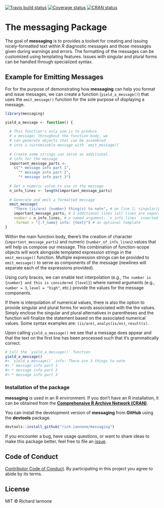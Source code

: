 
<!-- README.md is generated from README.Rmd. Please edit that file -->

[![Travis build
status](https://travis-ci.org/rich-iannone/messaging.svg?branch=master)](https://travis-ci.org/rich-iannone/messaging)
[![Coverage
status](https://codecov.io/gh/rich-iannone/messaging/branch/master/graph/badge.svg)](https://codecov.io/github/rich-iannone/messaging?branch=master)
[![CRAN
status](https://www.r-pkg.org/badges/version/messaging)](https://cran.r-project.org/package=messaging)

# The **messaging** Package

The goal of **messaging** is to provides a toolset for creating and
issuing nicely-formatted text within R diagnostic messages and those
messages given during warnings and errors. The formatting of the
messages can be customized using templating features. Issues with
singular and plural forms can be handled through specialized syntax.

## Example for Emitting Messages

For for the purpose of demonstrating how **messaging** can help you
format and issue messages, we can create a function
(`yield_a_message()`) that uses the `emit_message()` function for the
sole purpose of displaying a message.

``` r
library(messaging)

yield_a_message <- function() {
  
  # This function's only aim is to produce
  # a message; throughout the function body, we
  # can generate objects that can be assembled
  # into a customizable message with `emit_message()`
  
  # Create some strings can serve as additional
  # info for the message 
  important_message_parts <- 
    c("* message info part 1",
      "* message info part 2",
      "* message info part 3")
  
  # Get a numeric value to use in the message
  n_info_lines <- length(important_message_parts)
  
  # Generate and emit a formatted message
  emit_message(
    "There (is/are) {number} thing(s) to note", # on line 1; singular/plural syntax
    important_message_parts, # 3 additional lines (all lines are separated with `/n`)
    number = n_info_lines, # a named argument; `n_info_lines` inserted into {number}
    .format = "{.f_name} info: {text}") # an optional template
}
```

Within the main function body, there’s the creation of character
(`important_message_parts`) and numeric (`number_of_info_lines`) values
that will help us compose our message. This combination of
function-scope objects will work alongside templated expression strings
in the `emit_message()` function. Multiple expression strings can be
provided to `emit_message()` to serve as components of the message
(newlines will separate each of the expressions provided).

Using curly braces, we can enable text interpolation (e.g., `The number
is {number} and this is considered {level}`) where named arguments
(e.g., `number = 3`, `level = "high"`, etc.) provide the values for the
message components.

If there is interpolation of numerical values, there is also the option
to provide singular and plural forms for words associated with the the
values. Simply enclose the singular and plural alternatives in
parentheses and the function will finalize the statement based on the
associated numerical values. Some syntax examples are: `(is/are)`,
`analys(is/es)`, `result(s)`.

Upon calling `yield_a_message()` we see that a message does appear and
that the text on the first line has been processed such that it’s
grammatically correct.

``` r
# Call the `yield_a_message()` function
yield_a_message()
#> `yield_a_message()` info: There are 3 things to note
#> * message info part 1
#> * message info part 2
#> * message info part 3
```

### Installation of the package

**messaging** is used in an R environment. If you don’t have an R
installation, it can be obtained from the [**Comprehensive R Archive
Network (CRAN)**](https://cran.r-project.org/).

You can install the development version of **messaging** from **GitHub**
using the **devtools** package.

``` r
devtools::install_github("rich-iannone/messaging")
```

If you encounter a bug, have usage questions, or want to share ideas to
make this package better, feel free to file an
[issue](https://github.com/rich-iannone/messaging/issues).

## Code of Conduct

[Contributor Code of
Conduct](https://github.com/rich-iannone/messaging/blob/master/CODE_OF_CONDUCT.md).
By participating in this project you agree to abide by its terms.

## License

MIT © Richard Iannone
